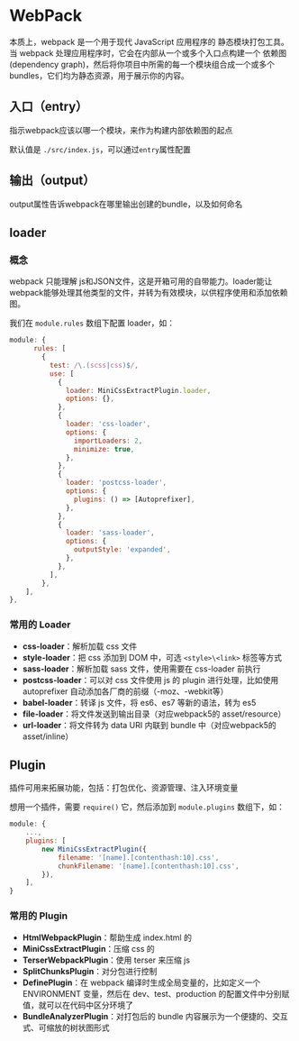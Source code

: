 # WebPack

本质上，webpack 是一个用于现代 JavaScript 应用程序的 静态模块打包工具。当 webpack 处理应用程序时，它会在内部从一个或多个入口点构建一个 依赖图(dependency graph)，然后将你项目中所需的每一个模块组合成一个或多个 bundles，它们均为静态资源，用于展示你的内容。

## 入口（entry）
指示webpack应该以哪一个模块，来作为构建内部依赖图的起点

默认值是 `./src/index.js`，可以通过`entry`属性配置

## 输出（output）
output属性告诉webpack在哪里输出创建的bundle，以及如何命名

## loader
### 概念
webpack 只能理解 js和JSON文件，这是开箱可用的自带能力。loader能让webpack能够处理其他类型的文件，并转为有效模块，以供程序使用和添加依赖图。

我们在 `module.rules` 数组下配置 loader，如：

```js
module: {
      rules: [
        {
          test: /\.(scss|css)$/,
          use: [
            {
              loader: MiniCssExtractPlugin.loader,
              options: {},
            },
            {
              loader: 'css-loader',
              options: {
                importLoaders: 2,
                minimize: true,
              },
            },
            {
              loader: 'postcss-loader',
              options: {
                plugins: () => [Autoprefixer],
              },
            },
            {
              loader: 'sass-loader',
              options: {
                outputStyle: 'expanded',
              },
            },
          ],
        },
    ],
},
```

### 常用的 Loader
- **css-loader**：解析加载 css 文件
- **style-loader**：把 css 添加到 DOM 中，可选 `<style>\<link>` 标签等方式
- **sass-loader**：解析加载 sass 文件，使用需要在 css-loader 前执行
- **postcss-loader**：可以对 css 文件使用 js 的 plugin 进行处理，比如使用 autoprefixer 自动添加各厂商的前缀（-moz、-webkit等）
- **babel-loader**：转译 js 文件，将 es6、es7 等新的语法，转为 es5
- **file-loader**：将文件发送到输出目录（对应webpack5的 asset/resource）
- **url-loader**：将文件转为 data URI 内联到 bundle 中（对应webpack5的 asset/inline）


## Plugin
插件可用来拓展功能，包括：打包优化、资源管理、注入环境变量

想用一个插件，需要 `require()` 它，然后添加到 `module.plugins` 数组下，如：

```js
module: {
	...,
	plugins: [
		new MiniCssExtractPlugin({
			filename: '[name].[contenthash:10].css',
			chunkFilename: '[name].[contenthash:10].css',
		}),
	],
}
```

### 常用的 Plugin
- **HtmlWebpackPlugin**：帮助生成 index.html 的
- **MiniCssExtractPlugin**：压缩 css 的
- **TerserWebpackPlugin**：使用 terser 来压缩 js 
- **SplitChunksPlugin**：对分包进行控制
- **DefinePlugin**：在 webpack 编译时生成全局变量的，比如定义一个 ENVIRONMENT 变量，然后在 dev、test、production 的配置文件中分别赋值，就可以在代码中区分环境了
- **BundleAnalyzerPlugin**：对打包后的 bundle 内容展示为一个便捷的、交互式、可缩放的树状图形式
 